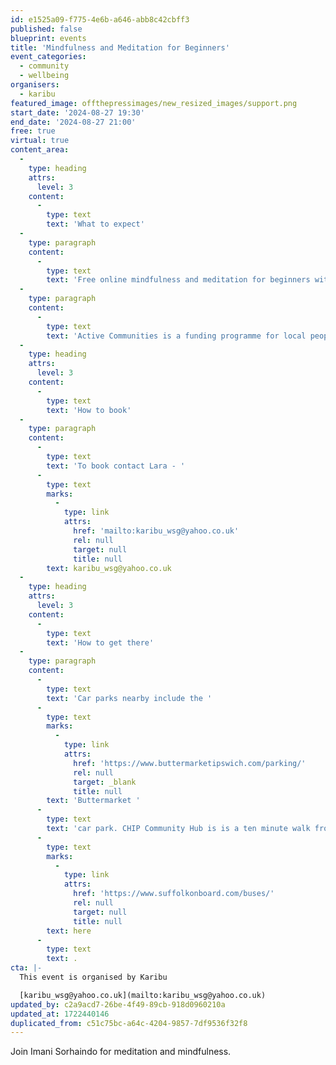 ```yaml
---
id: e1525a09-f775-4e6b-a646-abb8c42cbff3
published: false
blueprint: events
title: 'Mindfulness and Meditation for Beginners'
event_categories:
  - community
  - wellbeing
organisers:
  - karibu
featured_image: offthepressimages/new_resized_images/support.png
start_date: '2024-08-27 19:30'
end_date: '2024-08-27 21:00'
free: true
virtual: true
content_area:
  -
    type: heading
    attrs:
      level: 3
    content:
      -
        type: text
        text: 'What to expect'
  -
    type: paragraph
    content:
      -
        type: text
        text: 'Free online mindfulness and meditation for beginners with Imani, a qualitied mindfulness trainer.'
  -
    type: paragraph
    content:
      -
        type: text
        text: 'Active Communities is a funding programme for local people with great ideas about how to help create fairer places to grow, live, work and age well.'
  -
    type: heading
    attrs:
      level: 3
    content:
      -
        type: text
        text: 'How to book'
  -
    type: paragraph
    content:
      -
        type: text
        text: 'To book contact Lara - '
      -
        type: text
        marks:
          -
            type: link
            attrs:
              href: 'mailto:karibu_wsg@yahoo.co.uk'
              rel: null
              target: null
              title: null
        text: karibu_wsg@yahoo.co.uk
  -
    type: heading
    attrs:
      level: 3
    content:
      -
        type: text
        text: 'How to get there'
  -
    type: paragraph
    content:
      -
        type: text
        text: 'Car parks nearby include the '
      -
        type: text
        marks:
          -
            type: link
            attrs:
              href: 'https://www.buttermarketipswich.com/parking/'
              rel: null
              target: _blank
              title: null
        text: 'Buttermarket '
      -
        type: text
        text: 'car park. CHIP Community Hub is is a ten minute walk from Tower Ramparts bus station in the town centre - see the latest bus timetables '
      -
        type: text
        marks:
          -
            type: link
            attrs:
              href: 'https://www.suffolkonboard.com/buses/'
              rel: null
              target: null
              title: null
        text: here
      -
        type: text
        text: .
cta: |-
  This event is organised by Karibu 

  [karibu_wsg@yahoo.co.uk](mailto:karibu_wsg@yahoo.co.uk)
updated_by: c2a9acd7-26be-4f49-89cb-918d0960210a
updated_at: 1722440146
duplicated_from: c51c75bc-a64c-4204-9857-7df9536f32f8
---
```

Join Imani Sorhaindo for meditation and mindfulness.